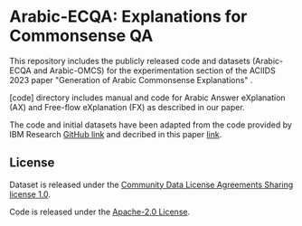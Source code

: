 # Arabic-ECQA: Explanations for Commonsense QA 


This repository includes the publicly released code and datasets (Arabic-ECQA and Arabic-OMCS) for the experimentation section of the ACIIDS 2023 paper "Generation of Arabic Commonsense Explanations" .

[code] directory includes manual and code for Arabic Answer eXplanation (AX) and Free-flow eXplanation (FX) as described in our paper.


The code and initial datasets have been adapted from the code provided by IBM Research [GitHub link](https://github.com/IBM/ecqa) and decribed in this paper [link](https://aclanthology.org/2021.acl-long.238/).


## License
Dataset is released under the [Community Data License Agreements Sharing license 1.0](https://github.com/Community-Data-License-Agreements/Releases). 

Code is released under the [Apache-2.0 License](https://www.apache.org/licenses/LICENSE-2.0).
